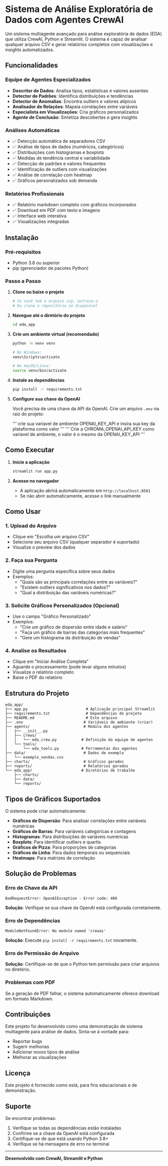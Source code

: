 # Sistema de Análise Exploratória de Dados com Agentes CrewAI

Um sistema multiagente avançado para análise exploratória de dados (EDA) que utiliza CrewAI, Python e Streamlit. O sistema é capaz de analisar qualquer arquivo CSV e gerar relatórios completos com visualizações e insights automatizados.

## Funcionalidades

###  **Equipe de Agentes Especializados**
- **Descritor de Dados**: Analisa tipos, estatísticas e valores ausentes
- **Detector de Padrões**: Identifica distribuições e tendências
- **Detector de Anomalias**: Encontra outliers e valores atípicos
- **Analisador de Relações**: Mapeia correlações entre variáveis
- **Especialista em Visualizações**: Cria gráficos personalizados
- **Agente de Conclusão**: Sintetiza descobertas e gera insights

###  **Análises Automáticas**
- ✅ Detecção automática de separadores CSV
- ✅ Análise de tipos de dados (numéricos, categóricos)
- ✅ Distribuições com histogramas e boxplots
- ✅ Medidas de tendência central e variabilidade
- ✅ Detecção de padrões e valores frequentes
- ✅ Identificação de outliers com visualizações
- ✅ Análise de correlação com heatmap
- ✅ Gráficos personalizados sob demanda

###  **Relatórios Profissionais**
- ✅ Relatório markdown completo com gráficos incorporados
- ✅ Download em PDF com texto e imagens
- ✅ Interface web interativa
- ✅ Visualizações integradas

##  Instalação

### Pré-requisitos
- Python 3.8 ou superior
- pip (gerenciador de pacotes Python)

### Passo a Passo

1. **Clone ou baixe o projeto**
   ```bash
   # Se você tem o arquivo zip, extraia-o
   # Ou clone o repositório se disponível
   ```

2. **Navegue até o diretório do projeto**
   ```bash
   cd eda_app
   ```

3. **Crie um ambiente virtual (recomendado)**
   ```bash
   python -m venv venv
   
   # No Windows:
   venv\Scripts\activate
   
   # No macOS/Linux:
   source venv/bin/activate
   ```

4. **Instale as dependências**
   ```bash
   pip install -r requirements.txt
   ```

5. **Configure sua chave da OpenAI**
   
   Você precisa de uma chave da API da OpenAI. Crie um arquivo `.env` na raiz do projeto:

   ''' crie sua variavel de ambiente OPENAI_KEY_API e insira sua key da plataforma como valor '''
   ''' Crie a CHROMA_OPENAI_API_KEY como variavel de ambiente, o valor é o mesmo da OPENAI_KEY_API '''

##  Como Executar

1. **Inicie a aplicação**
   ```bash
   streamlit run app.py
   ```

2. **Acesse no navegador**
   - A aplicação abrirá automaticamente em `http://localhost:8501`
   - Se não abrir automaticamente, acesse o link manualmente

##  Como Usar

### 1. **Upload do Arquivo**
- Clique em "Escolha um arquivo CSV"
- Selecione seu arquivo CSV (qualquer separador é suportado)
- Visualize o preview dos dados

### 2. **Faça sua Pergunta**
- Digite uma pergunta específica sobre seus dados
- Exemplos:
  - "Quais são as principais correlações entre as variáveis?"
  - "Existem outliers significativos nos dados?"
  - "Qual a distribuição das variáveis numéricas?"

### 3. **Solicite Gráficos Personalizados (Opcional)**
- Use o campo "Gráfico Personalizado"
- Exemplos:
  - "Crie um gráfico de dispersão entre idade e salário"
  - "Faça um gráfico de barras das categorias mais frequentes"
  - "Gere um histograma da distribuição de vendas"

### 4. **Analise os Resultados**
- Clique em "Iniciar Análise Completa"
- Aguarde o processamento (pode levar alguns minutos)
- Visualize o relatório completo
- Baixe o PDF do relatório

## Estrutura do Projeto

```
eda_app/
├── app.py                          # Aplicação principal Streamlit
├── requirements.txt                # Dependências do projeto
├── README.md                       # Este arquivo
├── .env                           # Variáveis de ambiente (criar)
├── agents/                        # Módulo dos agentes
│   ├── __init__.py
│   ├── crews/
│   │   └── eda_crew.py           # Definição da equipe de agentes
│   └── tools/
│       └── eda_tools.py          # Ferramentas dos agentes
├── data/                          # Dados de exemplo
│   └── exemplo_vendas.csv
├── charts/                        # Gráficos gerados
├── reports/                       # Relatórios gerados
└── eda_app/                      # Diretórios de trabalho
    ├── charts/
    ├── data/
    └── reports/
```

## Tipos de Gráficos Suportados

O sistema pode criar automaticamente:

- **Gráficos de Dispersão**: Para analisar correlações entre variáveis numéricas
- **Gráficos de Barras**: Para variáveis categóricas e contagens
- **Histogramas**: Para distribuições de variáveis numéricas
- **Boxplots**: Para identificar outliers e quartis
- **Gráficos de Pizza**: Para proporções de categorias
- **Gráficos de Linha**: Para dados temporais ou sequenciais
- **Heatmaps**: Para matrizes de correlação

## Solução de Problemas

### Erro de Chave da API
```
BadRequestError: OpenAIException - Error code: 400
```
**Solução**: Verifique se sua chave da OpenAI está configurada corretamente.

### Erro de Dependências
```
ModuleNotFoundError: No module named 'crewai'
```
**Solução**: Execute `pip install -r requirements.txt` novamente.

### Erro de Permissão de Arquivo
**Solução**: Certifique-se de que o Python tem permissão para criar arquivos no diretório.

### Problemas com PDF
Se a geração de PDF falhar, o sistema automaticamente oferece download em formato Markdown.

## Contribuições

Este projeto foi desenvolvido como uma demonstração de sistema multiagente para análise de dados. Sinta-se à vontade para:

- Reportar bugs
- Sugerir melhorias
- Adicionar novos tipos de análise
- Melhorar as visualizações

## Licença

Este projeto é fornecido como está, para fins educacionais e de demonstração.

## Suporte

Se encontrar problemas:

1. Verifique se todas as dependências estão instaladas
2. Confirme se a chave da OpenAI está configurada
3. Certifique-se de que está usando Python 3.8+
4. Verifique se há mensagens de erro no terminal

---

**Desenvolvido com CrewAI, Streamlit e Python**
